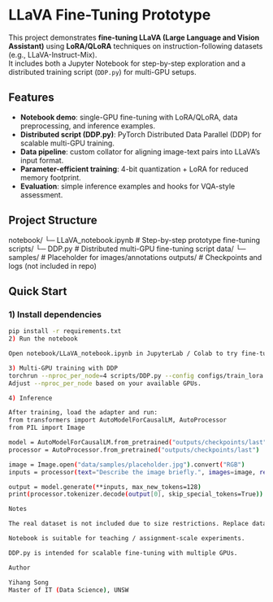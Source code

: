 # LLaVA Fine-Tuning Prototype

This project demonstrates **fine-tuning LLaVA (Large Language and Vision Assistant)** using **LoRA/QLoRA** techniques on instruction-following datasets (e.g., LLaVA-Instruct-Mix).  
It includes both a Jupyter Notebook for step-by-step exploration and a distributed training script (`DDP.py`) for multi-GPU setups.

## Features
- **Notebook demo**: single-GPU fine-tuning with LoRA/QLoRA, data preprocessing, and inference examples.  
- **Distributed script (DDP.py)**: PyTorch Distributed Data Parallel (DDP) for scalable multi-GPU training.  
- **Data pipeline**: custom collator for aligning image-text pairs into LLaVA’s input format.  
- **Parameter-efficient training**: 4-bit quantization + LoRA for reduced memory footprint.  
- **Evaluation**: simple inference examples and hooks for VQA-style assessment.

## Project Structure
notebook/
└─ LLaVA_notebook.ipynb # Step-by-step prototype fine-tuning
scripts/
└─ DDP.py # Distributed multi-GPU fine-tuning script
data/
└─ samples/ # Placeholder for images/annotations
outputs/ # Checkpoints and logs (not included in repo)


## Quick Start

### 1) Install dependencies
```bash
pip install -r requirements.txt
2) Run the notebook

Open notebook/LLaVA_notebook.ipynb in JupyterLab / Colab to try fine-tuning on a small sample.

3) Multi-GPU training with DDP
torchrun --nproc_per_node=4 scripts/DDP.py --config configs/train_lora.yaml
Adjust --nproc_per_node based on your available GPUs.

4) Inference

After training, load the adapter and run:
from transformers import AutoModelForCausalLM, AutoProcessor
from PIL import Image

model = AutoModelForCausalLM.from_pretrained("outputs/checkpoints/last", device_map="auto")
processor = AutoProcessor.from_pretrained("outputs/checkpoints/last")

image = Image.open("data/samples/placeholder.jpg").convert("RGB")
inputs = processor(text="Describe the image briefly.", images=image, return_tensors="pt").to("cuda")

output = model.generate(**inputs, max_new_tokens=128)
print(processor.tokenizer.decode(output[0], skip_special_tokens=True))

Notes

The real dataset is not included due to size restrictions. Replace data/samples/ with your own dataset (e.g., LLaVA-Instruct-Mix).

Notebook is suitable for teaching / assignment-scale experiments.

DDP.py is intended for scalable fine-tuning with multiple GPUs.

Author

Yihang Song
Master of IT (Data Science), UNSW


